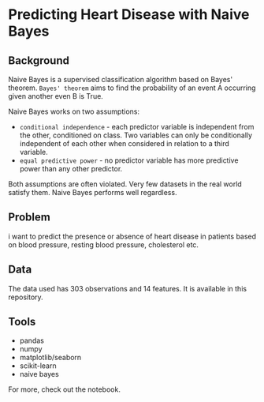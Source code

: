 # Predicting Heart Disease with Naive Bayes

## Background
Naive Bayes is a supervised classification algorithm based on Bayes' theorem. `Bayes' theorem` aims to find the probability of an event A occurring given another even B is True.

Naive Bayes works on two assumptions:
* `conditional independence` - each predictor variable is independent from the other, conditioned on class. Two variables can only be conditionally independent of each other when considered in relation to a third variable.
* `equal predictive power` - no predictor variable has more predictive power than any other predictor.

Both assumptions are often violated. Very few datasets in the real world satisfy them. Naive Bayes performs well regardless.

## Problem
i want to predict the presence or absence of heart disease in patients based on blood pressure, resting blood pressure, cholesterol etc.

## Data
The data used has 303 observations and 14 features. It is available in this repository.

## Tools
* pandas
* numpy
* matplotlib/seaborn
* scikit-learn
* naive bayes

For more, check out the notebook.
